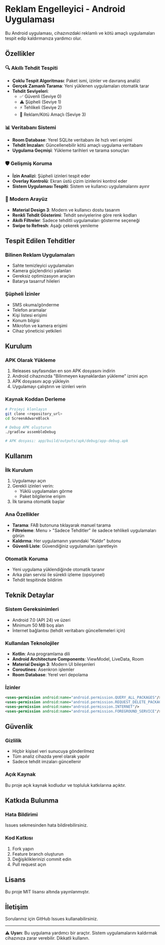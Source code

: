 # Reklam Engelleyici - Android Uygulaması

Bu Android uygulaması, cihazınızdaki reklamlı ve kötü amaçlı uygulamaları tespit edip kaldırmanıza yardımcı olur.

## Özellikler

### 🔍 Akıllı Tehdit Tespiti
- **Çoklu Tespit Algoritması**: Paket ismi, izinler ve davranış analizi
- **Gerçek Zamanlı Tarama**: Yeni yüklenen uygulamaları otomatik tarar
- **Tehdit Seviyeleri**: 
  - ✅ Güvenli (Seviye 0)
  - ⚠️ Şüpheli (Seviye 1) 
  - ⚡ Tehlikeli (Seviye 2)
  - 🚨 Reklam/Kötü Amaçlı (Seviye 3)

### 📊 Veritabanı Sistemi
- **Room Database**: Yerel SQLite veritabanı ile hızlı veri erişimi
- **Tehdit İmzaları**: Güncellenebilir kötü amaçlı uygulama veritabanı
- **Uygulama Geçmişi**: Yükleme tarihleri ve tarama sonuçları

### 🛡️ Gelişmiş Koruma
- **İzin Analizi**: Şüpheli izinleri tespit eder
- **Overlay Kontrolü**: Ekran üstü çizim izinlerini kontrol eder
- **Sistem Uygulaması Tespiti**: Sistem ve kullanıcı uygulamalarını ayırır

### 🎨 Modern Arayüz
- **Material Design 3**: Modern ve kullanıcı dostu tasarım
- **Renkli Tehdit Gösterimi**: Tehdit seviyelerine göre renk kodları
- **Akıllı Filtreler**: Sadece tehditli uygulamaları gösterme seçeneği
- **Swipe to Refresh**: Aşağı çekerek yenileme

## Tespit Edilen Tehditler

### Bilinen Reklam Uygulamaları
- Sahte temizleyici uygulamaları
- Kamera güçlendirici yalanları
- Gereksiz optimizasyon araçları
- Batarya tasarruf hileleri

### Şüpheli İzinler
- SMS okuma/gönderme
- Telefon aramalar
- Kişi listesi erişimi
- Konum bilgisi
- Mikrofon ve kamera erişimi
- Cihaz yöneticisi yetkileri

## Kurulum

### APK Olarak Yükleme
1. Releases sayfasından en son APK dosyasını indirin
2. Android cihazınızda "Bilinmeyen kaynaklardan yükleme" iznini açın
3. APK dosyasını açıp yükleyin
4. Uygulamayı çalıştırın ve izinleri verin

### Kaynak Koddan Derleme
```bash
# Projeyi klonlayın
git clone <repository_url>
cd ScreenAdwareBlock

# Debug APK oluşturun
./gradlew assembleDebug

# APK dosyası: app/build/outputs/apk/debug/app-debug.apk
```

## Kullanım

### İlk Kurulum
1. Uygulamayı açın
2. Gerekli izinleri verin:
   - Yüklü uygulamaları görme
   - Paket bilgilerine erişim
3. İlk tarama otomatik başlar

### Ana Özellikler
- **Tarama**: FAB butonuna tıklayarak manuel tarama
- **Filtreleme**: Menu > "Sadece Tehditler" ile sadece tehlikeli uygulamaları görün
- **Kaldırma**: Her uygulamanın yanındaki "Kaldır" butonu
- **Güvenli Liste**: Güvendiğiniz uygulamaları işaretleyin

### Otomatik Koruma
- Yeni uygulama yüklendiğinde otomatik taranır
- Arka plan servisi ile sürekli izleme (opsiyonel)
- Tehdit tespitinde bildirim

## Teknik Detaylar

### Sistem Gereksinimleri
- Android 7.0 (API 24) ve üzeri
- Minimum 50 MB boş alan
- İnternet bağlantısı (tehdit veritabanı güncellemeleri için)

### Kullanılan Teknolojiler
- **Kotlin**: Ana programlama dili
- **Android Architecture Components**: ViewModel, LiveData, Room
- **Material Design 3**: Modern UI bileşenleri
- **Coroutines**: Asenkron işlemler
- **Room Database**: Yerel veri depolama

### İzinler
```xml
<uses-permission android:name="android.permission.QUERY_ALL_PACKAGES"/>
<uses-permission android:name="android.permission.REQUEST_DELETE_PACKAGES"/>
<uses-permission android:name="android.permission.INTERNET"/>
<uses-permission android:name="android.permission.FOREGROUND_SERVICE"/>
```

## Güvenlik

### Gizlilik
- Hiçbir kişisel veri sunucuya gönderilmez
- Tüm analiz cihazda yerel olarak yapılır
- Sadece tehdit imzaları güncellenir

### Açık Kaynak
Bu proje açık kaynak kodludur ve topluluk katkılarına açıktır.

## Katkıda Bulunma

### Hata Bildirimi
Issues sekmesinden hata bildirebilirsiniz.

### Kod Katkısı
1. Fork yapın
2. Feature branch oluşturun
3. Değişikliklerinizi commit edin
4. Pull request açın

## Lisans

Bu proje MIT lisansı altında yayınlanmıştır.

## İletişim

Sorularınız için GitHub Issues kullanabilirsiniz.

---

⚠️ **Uyarı**: Bu uygulama yardımcı bir araçtır. Sistem uygulamalarını kaldırmak cihazınıza zarar verebilir. Dikkatli kullanın.